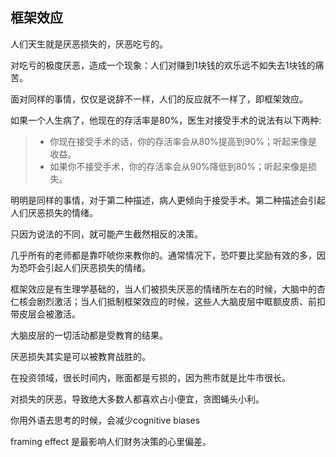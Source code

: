 ## 框架效应

人们天生就是厌恶损失的，厌恶吃亏的。

对吃亏的极度厌恶，造成一个现象：人们对赚到1块钱的欢乐远不如失去1块钱的痛苦。

面对同样的事情，仅仅是说辞不一样，人们的反应就不一样了，即框架效应。

如果一个人生病了，他现在的存活率是80%，医生对接受手术的说法有以下两种:

> - 你现在接受手术的话，你的存活率会从80%提高到90%；听起来像是收益。
> - 如果你不接受手术，你的存活率会从90%降低到80%；听起来像是损失。

明明是同样的事情，对于第二种描述，病人更倾向于接受手术。第二种描述会引起人们厌恶损失的情绪。

只因为说法的不同，就可能产生截然相反的决策。

几乎所有的老师都是靠吓唬你来教你的。通常情况下，恐吓要比奖励有效的多，因为恐吓会引起人们厌恶损失的情绪。

框架效应是有生理学基础的，当人们被损失厌恶的情绪所左右的时候，大脑中的杏仁核会剧烈激活；当人们抵制框架效应的时候，这些人大脑皮层中眶额皮质、前扣带皮层会被激活。

大脑皮层的一切活动都是受教育的结果。

厌恶损失其实是可以被教育战胜的。

在投资领域，很长时间内，账面都是亏损的，因为熊市就是比牛市很长。

对损失的厌恶，导致绝大多数人都喜欢占小便宜，贪图蝇头小利。

你用外语去思考的时候，会减少cognitive biases

framing effect 是最影响人们财务决策的心里偏差。
